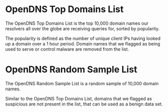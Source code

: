 OpenDNS Top Domains List
========================

The OpenDNS Top Domains List is the top 10,000 domain names our
resolvers all over the globe are receiving queries for, sorted by
popularity.

The popularity is defined as the number of unique client IPs having
looked up a domain over a 1 hour period. Domain names that we flagged
as being used to serve or control malware are removed from the list.

OpenDNS Random Sample List
==========================

The OpenDNS Random Sample List is a random sample of 10,000 domain
names.

Similar to the OpenDNS Top Domains List, domains that we flagged as
suspicious are not present in the list, that can be used as a benign
data set.
